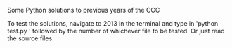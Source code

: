 Some Python solutions to previous years of the CCC

To test the solutions, navigate to 2013 in the terminal and type in 'python test.py ' followed by the number of whichever file to be tested. Or just read the source files.
